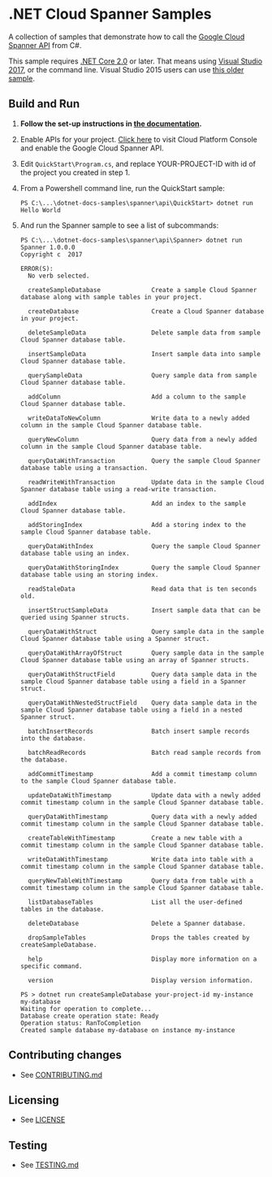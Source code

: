 # .NET Cloud Spanner Samples

A collection of samples that demonstrate how to call the
[Google Cloud Spanner API](https://cloud.google.com/spanner/docs/) from C#.

This sample requires [.NET Core 2.0](
    https://www.microsoft.com/net/core) or later.  That means using
[Visual Studio 2017](
    https://www.visualstudio.com/), or the command line.  Visual Studio 2015 users
can use [this older sample](
    https://github.com/GoogleCloudPlatform/dotnet-docs-samples/tree/vs2015/spanner/api).

## Build and Run

1.  **Follow the set-up instructions in [the documentation](https://cloud.google.com/dotnet/docs/setup).**

4.  Enable APIs for your project.
    [Click here](https://console.cloud.google.com/flows/enableapi?apiid=spanner.googleapis.com&showconfirmation=true)
    to visit Cloud Platform Console and enable the Google Cloud Spanner API.

7.  Edit `QuickStart\Program.cs`, and replace YOUR-PROJECT-ID with id
    of the project you created in step 1.

9.  From a Powershell command line, run the QuickStart sample:
    ```
    PS C:\...\dotnet-docs-samples\spanner\api\QuickStart> dotnet run
    Hello World
    ```

10. And run the Spanner sample to see a list of subcommands:
    ```
    PS C:\...\dotnet-docs-samples\spanner\api\Spanner> dotnet run
    Spanner 1.0.0.0
    Copyright c  2017

    ERROR(S):
      No verb selected.

      createSampleDatabase              Create a sample Cloud Spanner database along with sample tables in your project.

      createDatabase                    Create a Cloud Spanner database in your project.

      deleteSampleData                  Delete sample data from sample Cloud Spanner database table.

      insertSampleData                  Insert sample data into sample Cloud Spanner database table.

      querySampleData                   Query sample data from sample Cloud Spanner database table.

      addColumn                         Add a column to the sample Cloud Spanner database table.

      writeDataToNewColumn              Write data to a newly added column in the sample Cloud Spanner database table.

      queryNewColumn                    Query data from a newly added column in the sample Cloud Spanner database table.

      queryDataWithTransaction          Query the sample Cloud Spanner database table using a transaction.

      readWriteWithTransaction          Update data in the sample Cloud Spanner database table using a read-write transaction.

      addIndex                          Add an index to the sample Cloud Spanner database table.

      addStoringIndex                   Add a storing index to the sample Cloud Spanner database table.

      queryDataWithIndex                Query the sample Cloud Spanner database table using an index.

      queryDataWithStoringIndex         Query the sample Cloud Spanner database table using an storing index.

      readStaleData                     Read data that is ten seconds old.

      insertStructSampleData            Insert sample data that can be queried using Spanner structs.

      queryDataWithStruct               Query sample data in the sample Cloud Spanner database table using a Spanner struct.

      queryDataWithArrayOfStruct        Query sample data in the sample Cloud Spanner database table using an array of Spanner structs.

      queryDataWithStructField          Query data sample data in the sample Cloud Spanner database table using a field in a Spanner struct.

      queryDataWithNestedStructField    Query data sample data in the sample Cloud Spanner database table using a field in a nested Spanner struct.

      batchInsertRecords                Batch insert sample records into the database.

      batchReadRecords                  Batch read sample records from the database.

      addCommitTimestamp                Add a commit timestamp column to the sample Cloud Spanner database table.

      updateDataWithTimestamp           Update data with a newly added commit timestamp column in the sample Cloud Spanner database table.

      queryDataWithTimestamp            Query data with a newly added commit timestamp column in the sample Cloud Spanner database table.

      createTableWithTimestamp          Create a new table with a commit timestamp column in the sample Cloud Spanner database table.

      writeDataWithTimestamp            Write data into table with a commit timestamp column in the sample Cloud Spanner database table.

      queryNewTableWithTimestamp        Query data from table with a commit timestamp column in the sample Cloud Spanner database table.

      listDatabaseTables                List all the user-defined tables in the database.

      deleteDatabase                    Delete a Spanner database.

      dropSampleTables                  Drops the tables created by createSampleDatabase.

      help                              Display more information on a specific command.

      version                           Display version information.
    ```

    ```
    PS > dotnet run createSampleDatabase your-project-id my-instance my-database
    Waiting for operation to complete...
    Database create operation state: Ready
    Operation status: RanToCompletion
    Created sample database my-database on instance my-instance
    ```

## Contributing changes

* See [CONTRIBUTING.md](../../CONTRIBUTING.md)

## Licensing

* See [LICENSE](../../LICENSE)

## Testing

* See [TESTING.md](../../TESTING.md)
